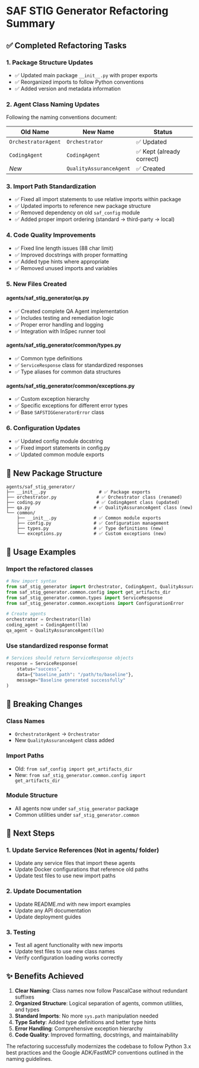 # SAF STIG Generator Refactoring Summary

## ✅ Completed Refactoring Tasks

### 1. **Package Structure Updates**

- ✅ Updated main package `__init__.py` with proper exports
- ✅ Reorganized imports to follow Python conventions
- ✅ Added version and metadata information

### 2. **Agent Class Naming Updates**

Following the naming conventions document:

| Old Name | New Name | Status |
|----------|----------|---------|
| `OrchestratorAgent` | `Orchestrator` | ✅ Updated |
| `CodingAgent` | `CodingAgent` | ✅ Kept (already correct) |
| *New* | `QualityAssuranceAgent` | ✅ Created |

### 3. **Import Path Standardization**

- ✅ Fixed all import statements to use relative imports within package
- ✅ Updated imports to reference new package structure
- ✅ Removed dependency on old `saf_config` module
- ✅ Added proper import ordering (standard → third-party → local)

### 4. **Code Quality Improvements**

- ✅ Fixed line length issues (88 char limit)
- ✅ Improved docstrings with proper formatting
- ✅ Added type hints where appropriate
- ✅ Removed unused imports and variables

### 5. **New Files Created**

#### **agents/saf_stig_generator/qa.py**

- ✅ Created complete QA Agent implementation
- ✅ Includes testing and remediation logic
- ✅ Proper error handling and logging
- ✅ Integration with InSpec runner tool

#### **agents/saf_stig_generator/common/types.py**

- ✅ Common type definitions
- ✅ `ServiceResponse` class for standardized responses
- ✅ Type aliases for common data structures

#### **agents/saf_stig_generator/common/exceptions.py**

- ✅ Custom exception hierarchy
- ✅ Specific exceptions for different error types
- ✅ Base `SAFSTIGGeneratorError` class

### 6. **Configuration Updates**

- ✅ Updated config module docstring
- ✅ Fixed import statements in config.py
- ✅ Updated common module exports

## 📁 **New Package Structure**

```
agents/saf_stig_generator/
├── __init__.py                    # ✅ Package exports
├── orchestrator.py               # ✅ Orchestrator class (renamed)
├── coding.py                     # ✅ CodingAgent class (updated)
├── qa.py                        # ✅ QualityAssuranceAgent class (new)
└── common/
    ├── __init__.py              # ✅ Common module exports
    ├── config.py                # ✅ Configuration management
    ├── types.py                 # ✅ Type definitions (new)
    └── exceptions.py            # ✅ Custom exceptions (new)
```

## 🔧 **Usage Examples**

### Import the refactored classes

```python
# New import syntax
from saf_stig_generator import Orchestrator, CodingAgent, QualityAssuranceAgent
from saf_stig_generator.common.config import get_artifacts_dir
from saf_stig_generator.common.types import ServiceResponse
from saf_stig_generator.common.exceptions import ConfigurationError

# Create agents
orchestrator = Orchestrator(llm)
coding_agent = CodingAgent(llm) 
qa_agent = QualityAssuranceAgent(llm)
```

### Use standardized response format

```python
# Services should return ServiceResponse objects
response = ServiceResponse(
    status="success",
    data={"baseline_path": "/path/to/baseline"},
    message="Baseline generated successfully"
)
```

## 🚨 **Breaking Changes**

### Class Names

- `OrchestratorAgent` → `Orchestrator`
- New `QualityAssuranceAgent` class added

### Import Paths

- Old: `from saf_config import get_artifacts_dir`
- New: `from saf_stig_generator.common.config import get_artifacts_dir`

### Module Structure

- All agents now under `saf_stig_generator` package
- Common utilities under `saf_stig_generator.common`

## 🔄 **Next Steps**

### 1. **Update Service References** (Not in agents/ folder)

- Update any service files that import these agents
- Update Docker configurations that reference old paths
- Update test files to use new import paths

### 2. **Update Documentation**

- Update README.md with new import examples
- Update any API documentation
- Update deployment guides

### 3. **Testing**

- Test all agent functionality with new imports
- Update test files to use new class names
- Verify configuration loading works correctly

## ✨ **Benefits Achieved**

1. **Clear Naming**: Class names now follow PascalCase without redundant suffixes
2. **Organized Structure**: Logical separation of agents, common utilities, and types
3. **Standard Imports**: No more `sys.path` manipulation needed
4. **Type Safety**: Added type definitions and better type hints
5. **Error Handling**: Comprehensive exception hierarchy
6. **Code Quality**: Improved formatting, docstrings, and maintainability

The refactoring successfully modernizes the codebase to follow Python 3.x best practices and the Google ADK/FastMCP conventions outlined in the naming guidelines.
